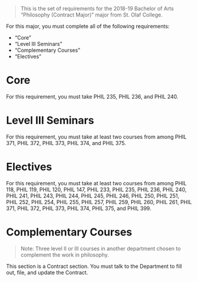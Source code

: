 > This is the set of requirements for the 2018-19 Bachelor of Arts “Philosophy
> (Contract Major)” major from St. Olaf College.

For this major, you must complete all of the following requirements:

- “Core”
- “Level III Seminars”
- “Complementary Courses”
- “Electives”

# Core
For this requirement, you must take PHIL 235, PHIL 236, and PHIL 240.


# Level III Seminars
For this requirement, you must take at least two courses from among PHIL 371, PHIL 372, PHIL 373, PHIL 374, and PHIL 375.


# Electives
For this requirement, you must take at least two courses from among PHIL 118, PHIL 119, PHIL 120, PHIL 147, PHIL 233, PHIL 235, PHIL 236, PHIL 240, PHIL 241, PHIL 243, PHIL 244, PHIL 245, PHIL 246, PHIL 250, PHIL 251, PHIL 252, PHIL 254, PHIL 255, PHIL 257, PHIL 259, PHIL 260, PHIL 261, PHIL 371, PHIL 372, PHIL 373, PHIL 374, PHIL 375, and PHIL 399.


# Complementary Courses
> Note: Three level II or III courses in another department chosen to complement
> the work in philosophy.

This section is a Contract section. You must talk to the Department to fill out,
file, and update the Contract.

